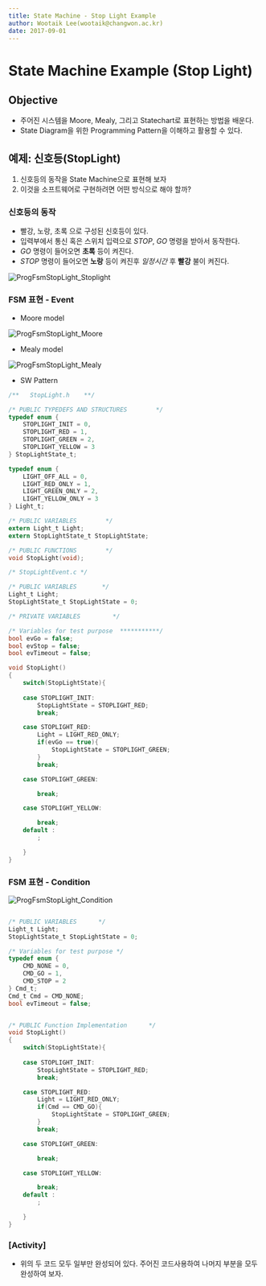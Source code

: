```yaml
---
title: State Machine - Stop Light Example
author: Wootaik Lee(wootaik@changwon.ac.kr)  
date: 2017-09-01  
---
```


# State Machine Example (Stop Light)



## Objective

* 주어진 시스템을 Moore, Mealy, 그리고 Statechart로 표현하는 방법을 배운다.
* State Diagram을 위한 Programming Pattern을 이해하고 활용할 수 있다.



## 예제: 신호등(StopLight)

1. 신호등의 동작을 State Machine으로 표현해 보자
2. 이것을 소프트웨어로 구현하려면 어떤 방식으로 해야 할까?



### 신호등의 동작

* 빨강, 노랑, 초록 으로 구성된 신호등이 있다.
* 입력부에서 통신 혹은 스위치 입력으로 *STOP*, *GO* 명령을 받아서 동작한다.
* *GO* 명령이 들어오면 **초록** 등이 켜진다.
* *STOP* 명령이 들어오면 **노랑** 등이 켜진후 *일정시간* 후 **빨강** 불이 켜진다.

![ProgFsmStopLight_Stoplight](images/ProgFsmStopLight_Stoplight.png)

### FSM 표현 - Event

* Moore model

![ProgFsmStopLight_Moore](images/ProgFsmStopLight_Moore.png)

* Mealy model

![ProgFsmStopLight_Mealy](images/ProgFsmStopLight_Mealy.png)



* SW Pattern

```c
/**   StopLight.h    **/

/* PUBLIC TYPEDEFS AND STRUCTURES        */
typedef enum {
	STOPLIGHT_INIT = 0,
	STOPLIGHT_RED = 1,
	STOPLIGHT_GREEN = 2,
	STOPLIGHT_YELLOW = 3
} StopLightState_t;

typedef enum {
	LIGHT_OFF_ALL = 0,
	LIGHT_RED_ONLY = 1,
	LIGHT_GREEN_ONLY = 2,
	LIGHT_YELLOW_ONLY = 3
} Light_t;

/* PUBLIC VARIABLES        */
extern Light_t Light;
extern StopLightState_t StopLightState;

/* PUBLIC FUNCTIONS        */
void StopLight(void);
```

```c
/* StopLightEvent.c */

/* PUBLIC VARIABLES       */
Light_t Light;
StopLightState_t StopLightState = 0;

/* PRIVATE VARIABLES         */

/* Variables for test purpose  ***********/
bool evGo = false;
bool evStop = false;
bool evTimeout = false;

void StopLight()
{
    switch(StopLightState){
   
    case STOPLIGHT_INIT:
    	StopLightState = STOPLIGHT_RED;
    	break;

    case STOPLIGHT_RED:
    	Light = LIGHT_RED_ONLY;
    	if(evGo == true){
        	StopLightState = STOPLIGHT_GREEN;
    	}
    	break;

    case STOPLIGHT_GREEN:

    	break;

    case STOPLIGHT_YELLOW:

    	break;
    default :
    	;

    }
}
```



### FSM 표현 - Condition

![ProgFsmStopLight_Condition](images/ProgFsmStopLight_Condition.png)

```c

/* PUBLIC VARIABLES      */
Light_t Light;
StopLightState_t StopLightState = 0;

/* Variables for test purpose */
typedef enum {
	CMD_NONE = 0,
	CMD_GO = 1,
	CMD_STOP = 2
} Cmd_t;
Cmd_t Cmd = CMD_NONE;
bool evTimeout = false;


/* PUBLIC Function Implementation      */
void StopLight()
{
    switch(StopLightState){
   
    case STOPLIGHT_INIT:
    	StopLightState = STOPLIGHT_RED;
    	break;

    case STOPLIGHT_RED:
    	Light = LIGHT_RED_ONLY;
    	if(Cmd == CMD_GO){
        	StopLightState = STOPLIGHT_GREEN;
    	}
    	break;

    case STOPLIGHT_GREEN:

    	break;

    case STOPLIGHT_YELLOW:

    	break;
    default :
    	;

    }
}
```

### [Activity]

* 위의 두 코드 모두 일부만 완성되어 있다.  주어진 코드사용하여 나머지 부분을 모두 완성하여 보자.



